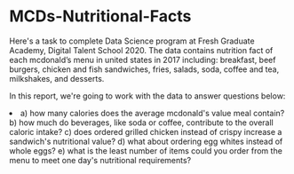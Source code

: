 # MCDs-Nutritional-Facts
Here's a task to complete Data Science program at Fresh Graduate Academy, Digital Talent School 2020.
The data contains nutrition fact of each mcdonald’s menu in united states in 2017 including: 
breakfast, beef burgers, chicken and fish sandwiches, fries, salads, soda, coffee and tea, milkshakes, and desserts.

In this report, we're going to work with the data to answer questions below:
<li>
a) how many calories does the average mcdonald's value meal contain?
b) how much do beverages, like soda or coffee, contribute to the overall caloric intake?
c) does ordered grilled chicken instead of crispy increase a sandwich's nutritional value?
d) what about ordering egg whites instead of whole eggs?
e) what is the least number of items could you order from the menu to meet one day's nutritional requirements?
</li>
